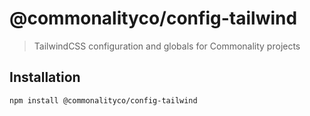 # @commonalityco/config-tailwind
> TailwindCSS configuration and globals for Commonality projects
## Installation

```sh
npm install @commonalityco/config-tailwind
```